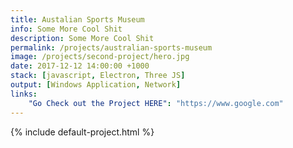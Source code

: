 ```yaml
---
title: Austalian Sports Museum
info: Some More Cool Shit
description: Some More Cool Shit
permalink: /projects/australian-sports-museum
image: /projects/second-project/hero.jpg
date: 2017-12-12 14:00:00 +1000
stack: [javascript, Electron, Three JS]
output: [Windows Application, Network]
links:
    "Go Check out the Project HERE": "https://www.google.com"
---
```


{% include default-project.html %}